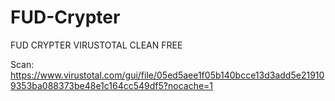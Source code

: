 # FUD-Crypter
FUD CRYPTER VIRUSTOTAL CLEAN FREE

Scan: https://www.virustotal.com/gui/file/05ed5aee1f05b140bcce13d3add5e219109353ba088373be48e1c164cc549df5?nocache=1

